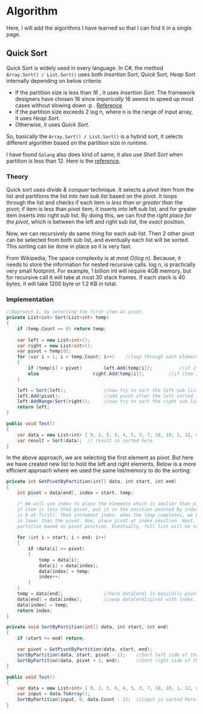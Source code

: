 # Algorithm

Here, I will add the algorithms I have learned so that I can find it in a single page.

## Quick Sort

Quick Sort is widely used in every language. In C#, the method `Array.Sort() / List.Sort()` uses both *Insertion* Sort, *Quick* Sort, *Heap* Sort internally depending on below criteria:

- If the partition size is less than *16* , it uses *Insertion Sort.* The framework designers have chosen 16 since *imperically* 16 seems to speed up most cases without slowing down :p . [Reference](https://referencesource.microsoft.com/#mscorlib/system/collections/generic/arraysorthelper.cs,4bf3d2825650d909)
- if the partition size exceeds 2 log n, where n is the range of input array, it uses *Heap Sort.*
- Otherwise, it uses *Quick Sort*.

So, basically the `Array.Sort() / List.Sort()` is a hybrid sort, it  selects different algorithm based on the partition size in runtime.

I have found `Golang` also does kind of same, it also use *Shell Sort* when partition is less than 12. Here is the [reference](https://golang.org/src/sort/sort.go).

### Theory

Quick sort uses *divide & conquer* technique. It selects a *pivot* item from the list and partitions the list into *two sub list* based on the pivot. It loops through the list and checks if each item is *less than or greater than* the pivot; if item is less than pivot item, it inserts into left sub list, and for greater item inserts into right sub list. By doing this, we can find the *right place for the pivot*, which is between the left and right sub list, the *exact* position. 

Now, we can recursively do same thing for each sub list. Then 2 other pivot can be selected from both sub list, and eventually each list will be sorted. This sorting can be done in place so it is very fast. 

From Wikipedia, The space complexity is at most *O(log n)*. Because, it needs to store the information for nested recursive calls. log n, is practically very small footprint. For example, 1 billion int will require 4GB memory, but for recursive call it will take at most 30 stack frames. If each stack is 40 bytes, it will take 1200 byte or 1.2 KB in total.

### Implementation

```c#
//Approach 1, by selecting the first item as pivot.
private List<int> Sort(List<int> temp)
{
    if (temp.Count == 0) return temp;
    
    var left = new List<int>();
    var right = new List<int>();
    var pivot = temp[0];
    for (var i = 1; i < temp.Count; i++)	//loop through each element.
    {
        if (temp[i] < pivot)	    left.Add(temp[i]);	        //if item is less than pivot, insert into left
        else		            right.Add(temp[i]);         //if item is greater, insert into right
    }

    left = Sort(left);	            //now try to sort the left sub list 
    left.Add(pivot);   	            //add pivot after the left sorted list, all left item is less than pivot.
    left.AddRange(Sort(right));     //now try to sort the right sub list, and append the sorted list.
    return left;
}

public void Test()
{
    var data = new List<int> { 9, 2, 5, 6, 4, 5, 3, 7, 10, 10, 1, 12, 8, 11, 10 };
    var result = Sort(data);  // result is sorted here.
}
```

In the above approach, we are selecting the first element as pivot. But here we have created new list to hold the left and right elements. Below is a more efficient approach where we used the same list/memory to do the sorting:

```c#
private int GetPivotByPartition(int[] data, int start, int end)
{
    int pivot = data[end], index = start, temp;

    /* We will use index to place the elements which is smaller than pivot. Set index equal to start. So, loop through each item,
    if item is less than pivot, put it in the position pointed by index (basically which is the first position since index 
    is 0 at first). Then increment index. when the loop completes, we know that all the item before current index position
    is lower than the pivot. Now, place pivot at index position. Next, we can do recursive call on left partition and right
    partition based on pivot position. Eventually, full list will be sorted. */
    
    for (int i = start; i < end; i++)
    {
        if (data[i] <= pivot)
        {
            temp = data[i];
            data[i] = data[index];
            data[index] = temp;
            index++;
        }
    }
    temp = data[end];	            //here data[end] is basically pivot item.
    data[end] = data[index];	    //swap data[end]/pivot with index.
    data[index] = temp;
    return index;
}

private void SortByPartition(int[] data, int start, int end)
{
    if (start >= end) return;

    var pivot = GetPivotByPartition(data, start, end);	
    SortByPartition(data, start, pivot - 1);	//Sort left side of the pivot
    SortByPartition(data, pivot + 1, end);		//Sort right side of the pivot
}

public void Test()
{
    var data = new List<int> { 9, 2, 5, 6, 4, 5, 3, 7, 10, 10, 1, 12, 8, 11, 10 };
    var input = data.ToArray();
    SortByPartition(input, 0, data.Count - 1);  //input is sorted here.
}
```



